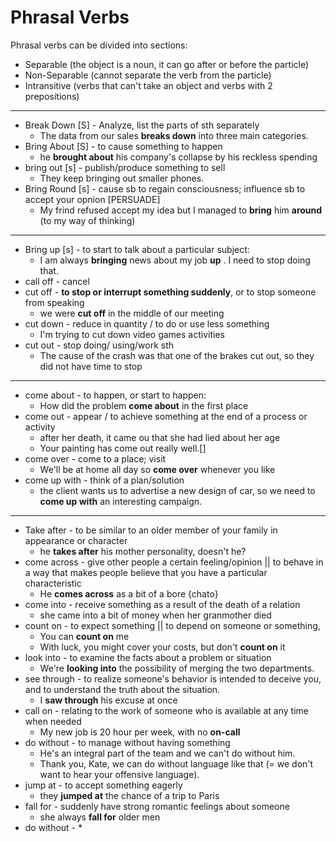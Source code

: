 
# Phrasal Verbs

Phrasal verbs can be divided into sections:
* Separable (the object is a noun, it can go after or before the particle)
* Non-Separable (cannot separate the verb from the particle)
* Intransitive (verbs that can't take an object and verbs with 2 prepositions)

---

* Break Down [S] - Analyze, list the parts of sth separately
	* The data from our sales **breaks down** into three main categories.
* Bring About [S] - to cause something to happen
	* he **brought about** his company's collapse by his reckless spending
* bring out [s] - publish/produce something to sell
	* They keep bringing out smaller phones.
* Bring Round [s] - cause sb to regain consciousness; influence sb to accept your opnion [PERSUADE]
	* My frind refused accept my idea but I managed to **bring** him **around** (to my way of thinking)

---

* Bring up [s] - to start to talk about a particular subject:
	* I am always **bringing** news about my job **up** . I need to stop doing that.
* call off - cancel 
* cut off - **to stop or interrupt something suddenly**, or to stop someone from speaking
	* we were **cut off** in the middle of our meeting
* cut down - reduce in quantity / to do or use less something
	* I'm trying to cut down video games activities
* cut out - stop doing/ using/work sth
	* The cause of the crash was that one of the brakes cut out, so they did not have time to stop

---

* come about - to happen, or start to happen:
	* How did the problem **come about** in the first place
* come out - appear / to achieve something at the end of a process or activity
	*  after her death, it came ou that she had lied about her age
	* Your painting has come out really well.[]
* come over - come to a place; visit
	*  We'll be at home all day so **come over** whenever you like
* come up with - think of a plan/solution
	*  the client wants us to advertise a new design of car, so we need to **come up with** an interesting campaign.

---

* Take after  - to be similar to an older member of your family in appearance or character
	* he **takes after** his mother personality, doesn't he?
* come across - give other people a certain feeling/opinion || to behave in a way that makes people believe that you have a particular characteristic
	* He **comes across** as a bit of a bore {chato}
* come into - receive something as a result of the death of a relation 
	* she came into a bit of money when her granmother died
*  count on -  to expect something ||   to depend on someone or something,
	* You can **count on** me
	* With luck, you might cover your costs, but don't **count on** it
*  look into - to examine the facts about a problem or situation
	* We're **looking into** the possibility of merging the two departments.
*  see through - to realize someone's behavior is intended to deceive you, and to understand the truth about the situation.
	* I **saw through** his excuse at once
*  call on - relating to the work of someone who is available at any time when needed
	* My new job is 20 hour per week, with no **on-call** 
* do without - to manage without having something
	* He's an integral part of the team and we can't do without him.
	* Thank you, Kate, we can do without language like that (= we don't want to hear your offensive language).
*  jump at - to accept something eagerly
	* they **jumped at** the chance of a trip to Paris
* fall for - suddenly have strong romantic feelings about someone
	* she always **fall for** older men
*  do without - 
	* 
